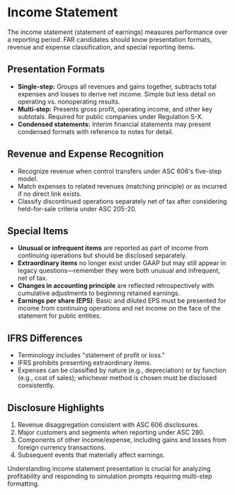 # Income Statement

The income statement (statement of earnings) measures performance over a reporting period. FAR candidates should know presentation formats, revenue and expense classification, and special reporting items.

## Presentation Formats

- **Single-step:** Groups all revenues and gains together, subtracts total expenses and losses to derive net income. Simple but less detail on operating vs. nonoperating results.
- **Multi-step:** Presents gross profit, operating income, and other key subtotals. Required for public companies under Regulation S-X.
- **Condensed statements:** Interim financial statements may present condensed formats with reference to notes for detail.

## Revenue and Expense Recognition

- Recognize revenue when control transfers under ASC 606's five-step model.
- Match expenses to related revenues (matching principle) or as incurred if no direct link exists.
- Classify discontinued operations separately net of tax after considering held-for-sale criteria under ASC 205-20.

## Special Items

- **Unusual or infrequent items** are reported as part of income from continuing operations but should be disclosed separately.
- **Extraordinary items** no longer exist under GAAP but may still appear in legacy questions—remember they were both unusual and infrequent, net of tax.
- **Changes in accounting principle** are reflected retrospectively with cumulative adjustments to beginning retained earnings.
- **Earnings per share (EPS)**: Basic and diluted EPS must be presented for income from continuing operations and net income on the face of the statement for public entities.

## IFRS Differences

- Terminology includes "statement of profit or loss."
- IFRS prohibits presenting extraordinary items.
- Expenses can be classified by nature (e.g., depreciation) or by function (e.g., cost of sales); whichever method is chosen must be disclosed consistently.

## Disclosure Highlights

1. Revenue disaggregation consistent with ASC 606 disclosures.
2. Major customers and segments when reporting under ASC 280.
3. Components of other income/expense, including gains and losses from foreign currency transactions.
4. Subsequent events that materially affect earnings.

Understanding income statement presentation is crucial for analyzing profitability and responding to simulation prompts requiring multi-step formatting.
